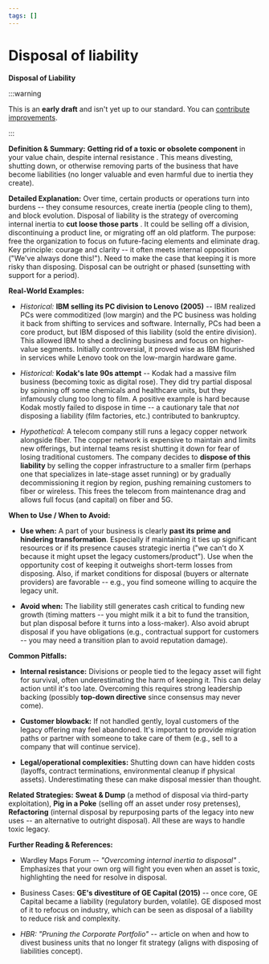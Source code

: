 ```yaml
---
tags: []
---
```


# Disposal of liability

**Disposal of Liability**

:::warning

This is an **early draft** and isn't yet up to our standard.
You can [contribute improvements](https://github.com/dave1010/wardley-leadership-strategies).

:::


**Definition & Summary:** **Getting rid of a toxic or obsolete component** in your value chain, despite internal resistance . This means divesting, shutting down, or otherwise removing parts of the business that have become liabilities (no longer valuable and even harmful due to inertia they create).

**Detailed Explanation:** Over time, certain products or operations turn into burdens -- they consume resources, create inertia (people cling to them), and block evolution. Disposal of liability is the strategy of overcoming internal inertia to **cut loose those parts** . It could be selling off a division, discontinuing a product line, or migrating off an old platform. The purpose: free the organization to focus on future-facing elements and eliminate drag. Key principle: courage and clarity -- it often meets internal opposition ("We've always done this!"). Need to make the case that keeping it is more risky than disposing. Disposal can be outright or phased (sunsetting with support for a period).

**Real-World Examples:**

-  *Historical:* **IBM selling its PC division to Lenovo (2005)** -- IBM realized PCs were commoditized (low margin) and the PC business was holding it back from shifting to services and software. Internally, PCs had been a core product, but IBM disposed of this liability (sold the entire division). This allowed IBM to shed a declining business and focus on higher-value segments. Initially controversial, it proved wise as IBM flourished in services while Lenovo took on the low-margin hardware game.

-  *Historical:* **Kodak's late 90s attempt** -- Kodak had a massive film business (becoming toxic as digital rose). They did try partial disposal by spinning off some chemicals and healthcare units, but they infamously clung too long to film. A positive example is hard because Kodak mostly failed to dispose in time -- a cautionary tale that *not* disposing a liability (film factories, etc.) contributed to bankruptcy.

-  *Hypothetical:* A telecom company still runs a legacy copper network alongside fiber. The copper network is expensive to maintain and limits new offerings, but internal teams resist shutting it down for fear of losing traditional customers. The company decides to **dispose of this liability** by selling the copper infrastructure to a smaller firm (perhaps one that specializes in late-stage asset running) or by gradually decommissioning it region by region, pushing remaining customers to fiber or wireless. This frees the telecom from maintenance drag and allows full focus (and capital) on fiber and 5G.

**When to Use / When to Avoid:**

-  **Use when:** A part of your business is clearly **past its prime and hindering transformation**. Especially if maintaining it ties up significant resources or if its presence causes strategic inertia ("we can't do X because it might upset the legacy customers/product"). Use when the opportunity cost of keeping it outweighs short-term losses from disposing. Also, if market conditions for disposal (buyers or alternate providers) are favorable -- e.g., you find someone willing to acquire the legacy unit.

-  **Avoid when:** The liability still generates cash critical to funding new growth (timing matters -- you might milk it a bit to fund the transition, but plan disposal before it turns into a loss-maker). Also avoid abrupt disposal if you have obligations (e.g., contractual support for customers -- you may need a transition plan to avoid reputation damage).

**Common Pitfalls:**

-  **Internal resistance:** Divisions or people tied to the legacy asset will fight for survival, often underestimating the harm of keeping it. This can delay action until it's too late. Overcoming this requires strong leadership backing (possibly **top-down directive** since consensus may never come).

-  **Customer blowback:** If not handled gently, loyal customers of the legacy offering may feel abandoned. It's important to provide migration paths or partner with someone to take care of them (e.g., sell to a company that will continue service).

-  **Legal/operational complexities:** Shutting down can have hidden costs (layoffs, contract terminations, environmental cleanup if physical assets). Underestimating these can make disposal messier than thought.

**Related Strategies:** **Sweat & Dump** (a method of disposal via third-party exploitation), **Pig in a Poke** (selling off an asset under rosy pretenses), **Refactoring** (internal disposal by repurposing parts of the legacy into new uses -- an alternative to outright disposal). All these are ways to handle toxic legacy.

**Further Reading & References:**

-  Wardley Maps Forum -- *"Overcoming internal inertia to disposal"* . Emphasizes that your own org will fight you even when an asset is toxic, highlighting the need for resolve in disposal.

-  Business Cases: **GE's divestiture of GE Capital (2015)** -- once core, GE Capital became a liability (regulatory burden, volatile). GE disposed most of it to refocus on industry, which can be seen as disposal of a liability to reduce risk and complexity.

-  *HBR: "Pruning the Corporate Portfolio"* -- article on when and how to divest business units that no longer fit strategy (aligns with disposing of liabilities concept).